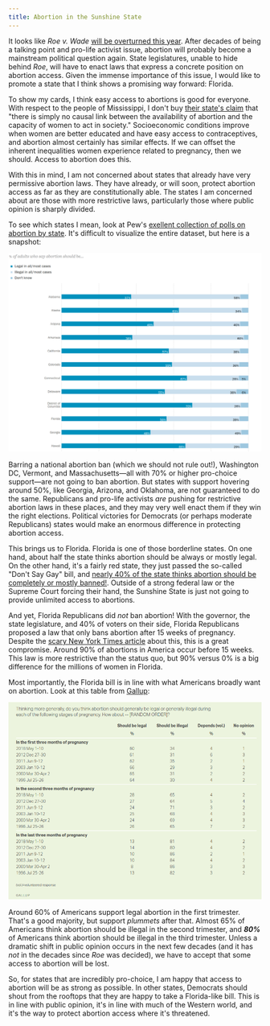 ```yaml
---
title: Abortion in the Sunshine State
---
```


It looks like *Roe v. Wade* [will be overturned this
year](https://www.politico.com/news/2022/05/02/supreme-court-abortion-draft-opinion-00029473).
After decades of being a talking point and pro-life activist issue, abortion
will probably become a mainstream political question again. State legislatures,
unable to hide behind *Roe*, will have to enact laws that express a concrete
position on abortion access. Given the immense importance of this issue,
I would like to promote a state that I think shows a promising way forward:
Florida.

To show my cards, I think easy access to abortions is good for everyone. With
respect to the people of Mississippi, I don't buy [their state's
claim](https://www.brookings.edu/research/what-can-economic-research-tell-us-about-the-effect-of-abortion-access-on-womens-lives/)
that "there is simply no causal link between the availability of abortion and
the capacity of women to act in society." Socioeconomic conditions improve when
women are better educated and have easy access to contraceptives, and abortion
almost certainly has similar effects. If we can offset the inherent
inequalities women experience related to pregnancy, then we should. Access to
abortion does this.

With this in mind, I am not concerned about states that already have very
permissive abortion laws. They have already, or will soon, protect abortion
access as far as they are constitutionally able. The states I am concerned
about are those with more restrictive laws, particularly those where public
opinion is sharply divided.

To see which states I mean, look at Pew's [exellent collection of polls on
abortion by
state](https://www.pewresearch.org/religion/religious-landscape-study/compare/views-about-abortion/by/state/).
It's difficult to visualize the entire dataset, but here is a snapshot:

![Pew abortion table](/images/pew-abortion.png)

Barring a national abortion ban (which we should not rule out!), Washington DC,
Vermont, and Massachusetts—all with 70% or higher pro-choice support—are not
going to ban abortion. But states with support hovering around 50%, like
Georgia, Arizona, and Oklahoma, are not guaranteed to do the same. Republicans
and pro-life activists *are* pushing for restrictive abortion laws in these
places, and they may very well enact them if they win the right elections.
Political victories for Democrats (or perhaps moderate Republicans) states
would make an enormous difference in protecting abortion access.

This brings us to Florida. Florida is one of those borderline states. On one
hand, about half the state thinks abortion should be always or mostly legal. On
the other hand, it's a fairly red state, they just passed the so-called "Don't
Say Gay" bill, and [nearly 40% of the state thinks abortion should be
completely or mostly
banned!](https://www.pewresearch.org/religion/religious-landscape-study/state/florida/views-about-abortion/).
Outside of a strong federal law or the Supreme Court forcing their hand, the
Sunshine State is just not going to provide unlimited access to abortions.

And yet, Florida Republicans did *not* ban abortion! With the governor, the
state legislature, and 40% of voters on their side, Florida Republicans
proposed a law that only bans abortion after 15 weeks of pregnancy. Despite the
[scary New York Times
article](https://www.nytimes.com/2022/03/03/us/florida-abortion-ban.html) about
this, this is a great compromise. Around 90% of abortions in America occur
before 15 weeks. This law is more restrictive than the status quo, but 90%
versus 0% is a big difference for the millions of women in Florida.

Most importantly, the Florida bill is in line with what Americans broadly want
on abortion. Look at this table from
[Gallup](https://news.gallup.com/poll/1576/abortion.aspx):

![Gallup opinion poll on abortion](/images/gallup-abortion.png)

Around 60% of Americans support legal abortion in the first trimester. That's
a good majority, but support *plummets* after that. Almost 65% of Americans
think abortion should be illegal in the second trimester, and ***80%*** of
Americans think abortion should be illegal in the third trimester. Unless
a dramatic shift in public opinion occurs in the next few decades (and it has
*not* in the decades since *Roe* was decided), we have to accept that some
access to abortion will be lost.

So, for states that are incredibly pro-choice, I am happy that access to
abortion will be as strong as possible. In other states, Democrats should shout
from the rooftops that they are happy to take a Florida-like bill. This is in
line with public opinion, it's in line with much of the Western world, and it's
the way to protect abortion access where it's threatened.
